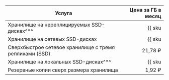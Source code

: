 | Услуга                                               | Цена за ГБ в месяц                                                     |
| --- | --: |
| Хранилище на нереплицируемых SSD-дисках^*^  | {{ sku|RUB|mdb.cluster.network-ssd-nonreplicated.redis|month|string }} |
| Хранилище на сетевых SSD-дисках                      | {{ sku|RUB|mdb.cluster.network-nvme.redis|month|string }}              |
| Сверхбыстрое сетевое хранилище с тремя репликами (SSD) | 21,78 ₽ |
| Хранилище на локальных SSD-дисках^*^        | {{ sku|RUB|mdb.cluster.local-nvme.redis|month|string }}                |
| Резервные копии сверх размера хранилища              | 1,92 ₽                                                                 |
